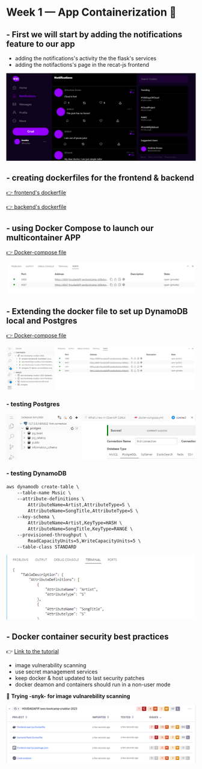 # Week 1 — App Containerization 🚀
## - First we will start by adding the notifications feature to our app 
- adding the notifications's activity the the flask's services 
- adding the notifactions's page in the recat-js frontend 

![Result  --> ](./ressources/17.png)

## - creating dockerfiles for the frontend & backend
[ 👉 frontend's dockerfile  ](../backend-flask/Dockerfile)

[ 👉 backend's dockerfile ](../fronted-react-js/Dockerfile)

## - using Docker Compose to launch our multicontainer APP 
[ 👉 Docker-compose file  ](../docker-compose.yml)

![Result  --> ](./ressources/15.png) 



## - Extending the docker file to set up DynamoDB local and Postgres

[ 👉 Docker-compose file ](../docker-compose.yml)

![Result  --> ](./ressources/18.png) 

### - testing Postgres 

![Result  --> ](./ressources/19.png)

### - testing DynamoDB
```
aws dynamodb create-table \
    --table-name Music \
    --attribute-definitions \
        AttributeName=Artist,AttributeType=S \
        AttributeName=SongTitle,AttributeType=S \
    --key-schema \
        AttributeName=Artist,KeyType=HASH \
        AttributeName=SongTitle,KeyType=RANGE \
    --provisioned-throughput \
        ReadCapacityUnits=5,WriteCapacityUnits=5 \
    --table-class STANDARD

```

![Result  --> ](./ressources/20.png)

## - Docker container security  best practices
👉 [Link to the tutorial ](https://www.youtube.com/watch?v=OjZz4D0B-cA&list=PLBfufR7vyJJ7k25byhRXJldB5AiwgNnWv&index=25)
   - image vulnerability scanning
   - use secret management services
   - keep docker & host updated to last security patches 
   - docker deamon and containers should run in a non-user mode

 🚩 **Trying -snyk- for image vulnarebility scanning**

![Result  --> ](./ressources/21.png) 